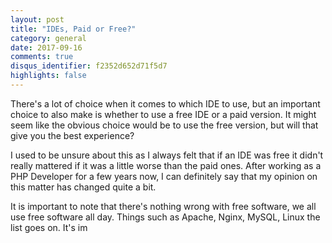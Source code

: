 ```yaml
---
layout: post
title: "IDEs, Paid or Free?"
category: general
date: 2017-09-16
comments: true
disqus_identifier: f2352d652d71f5d7
highlights: false
---
```


There's a lot of choice when it comes to which IDE to use, but an important choice to also make is whether to use a free IDE or a paid version. It might seem like the obvious choice would be to use the free version, but will that give you the best experience?

I used to be unsure about this as I always felt that if an IDE was free it didn't really mattered if it was a little worse than the paid ones. After working as a PHP Developer for a few years now, I can definitely say that my opinion on this matter has changed quite a bit.

It is important to note that there's nothing wrong with free software, we all use free software all day. Things such as Apache, Nginx, MySQL, Linux the list goes on. It's im